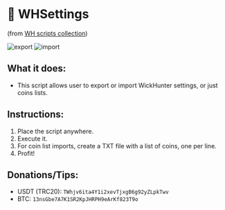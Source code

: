 # :blossom: WHSettings
(from [WH scripts collection](https://github.com/daisy613/wickHunter-scripts))

![export](https://i.imgur.com/slBnQax.png?1)
![import](https://i.imgur.com/2yaDeuq.png?1)

## What it does:
- This script allows user to export or import WickHunter settings, or just coins lists.

## Instructions:
1. Place the script anywhere.
2. Execute it.
3. For coin list imports, create a TXT file with a list of coins, one per line.
4. Profit!

## Donations/Tips:
- USDT (TRC20): `TWhjv6ita4Y1i2xevTjxgB6g92yZLpkTwv`
- BTC: `13nsGbe7A7K1SR2KpJHRPH9eArKf823T9o`
